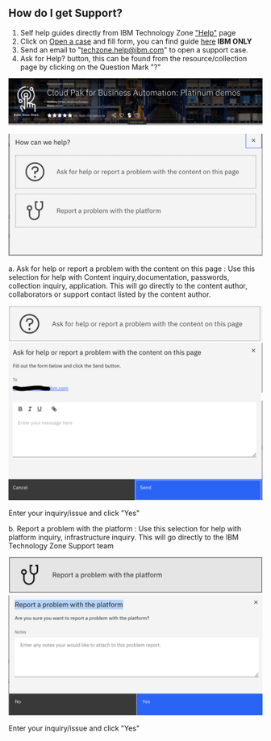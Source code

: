 ## How do I get Support?

1. Self help guides directly from IBM Technology Zone ["Help"](https://techzone.ibm.com/help) page
2. Click on [Open a case](https://ibmsf.my.site.com/ibminternalproducts/s/createrecord/NewCase?language=en_US) and fill form, you can find guide [here](https://github.com/IBM/itz-support-public/blob/main/IBM-Technology-Zone/IBM-Technology-Zone-Runbooks/open_case_web_internal.md) **IBM ONLY**
4. Send an email to "techzone.help@ibm.com" to open a support case. 
5. Ask for Help? button, this can be found from the resource/collection page by clicking on the Question Mark "?"

![supportaskforhelp](Images/supportaskforhelp.png)

![suppporthowcanwehelp](Images/supporthowcanwehelp.png)

 a. Ask for help or report a problem with the content on this page : Use this selection for help with Content inquiry,documentation, passwords, collection inquiry, application. 
 This will go directly to the content author, collaborators or support contact listed by the content author.  
 
 ![supporthelpcontent](Images/supporthelpcontent.png)
 ![supportproblemcontent](Images/supportproblemcontent.png)
 
 Enter your inquiry/issue and click "Yes"
 
 b. Report a problem with the platform : Use this selection for help with platform inquiry, infrastructure inquiry. This will go directly to the IBM Technology Zone Support team
 
![supporthelpplatform](Images/supporthelpplatform.png)
![supportproblemplatfrom](Images/supportproblemwithplatform.png)

Enter your inquiry/issue and click "Yes"
